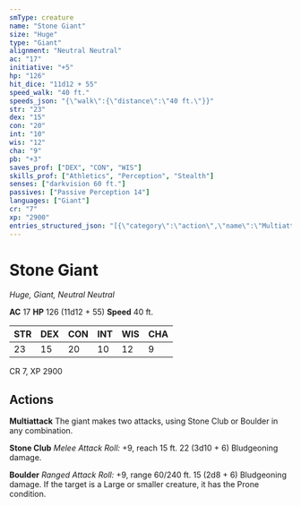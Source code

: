 ```yaml
---
smType: creature
name: "Stone Giant"
size: "Huge"
type: "Giant"
alignment: "Neutral Neutral"
ac: "17"
initiative: "+5"
hp: "126"
hit_dice: "11d12 + 55"
speed_walk: "40 ft."
speeds_json: "{\"walk\":{\"distance\":\"40 ft.\"}}"
str: "23"
dex: "15"
con: "20"
int: "10"
wis: "12"
cha: "9"
pb: "+3"
saves_prof: ["DEX", "CON", "WIS"]
skills_prof: ["Athletics", "Perception", "Stealth"]
senses: ["darkvision 60 ft."]
passives: ["Passive Perception 14"]
languages: ["Giant"]
cr: "7"
xp: "2900"
entries_structured_json: "[{\"category\":\"action\",\"name\":\"Multiattack\",\"text\":\"The giant makes two attacks, using Stone Club or Boulder in any combination.\"},{\"category\":\"action\",\"name\":\"Stone Club\",\"text\":\"*Melee Attack Roll:* +9, reach 15 ft. 22 (3d10 + 6) Bludgeoning damage.\",\"kind\":\"Melee Attack Roll\",\"to_hit\":\"+9\",\"range\":\"15 ft\",\"damage\":\"22 (3d10 + 6) Bludgeoning\"},{\"category\":\"action\",\"name\":\"Boulder\",\"text\":\"*Ranged Attack Roll:* +9, range 60/240 ft. 15 (2d8 + 6) Bludgeoning damage. If the target is a Large or smaller creature, it has the Prone condition.\",\"kind\":\"Ranged Attack Roll\",\"to_hit\":\"+9\",\"range\":\"60/240 ft\",\"damage\":\"15 (2d8 + 6) Bludgeoning\"}]"
---
```


# Stone Giant
*Huge, Giant, Neutral Neutral*

**AC** 17
**HP** 126 (11d12 + 55)
**Speed** 40 ft.

| STR | DEX | CON | INT | WIS | CHA |
| --- | --- | --- | --- | --- | --- |
| 23 | 15 | 20 | 10 | 12 | 9 |

CR 7, XP 2900

## Actions

**Multiattack**
The giant makes two attacks, using Stone Club or Boulder in any combination.

**Stone Club**
*Melee Attack Roll:* +9, reach 15 ft. 22 (3d10 + 6) Bludgeoning damage.

**Boulder**
*Ranged Attack Roll:* +9, range 60/240 ft. 15 (2d8 + 6) Bludgeoning damage. If the target is a Large or smaller creature, it has the Prone condition.
